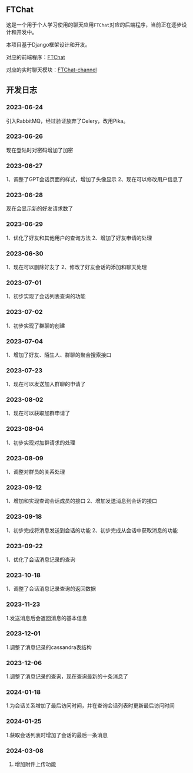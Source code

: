 ## FTChat

这是一个用于个人学习使用的聊天应用`FTChat`对应的后端程序，当前正在逐步设计和开发中。

本项目基于Django框架设计和开发。

对应的前端程序：[FTChat](https://github.com/FTBoojux/ftchat)

对应的实时聊天模块：[FTChat-channel](https://github.com/FTBoojux/ftchat-channel)

## 开发日志

### 2023-06-24

引入RabbitMQ，经过验证放弃了Celery，改用Pika。

### 2023-06-26
现在登陆时对密码增加了加密

### 2023-06-27
1、调整了GPT会话页面的样式，增加了头像显示
2、现在可以修改用户信息了

### 2023-06-28
现在会显示新的好友请求数了

### 2023-06-29
1、优化了好友和其他用户的查询方法
2、增加了好友申请的处理

### 2023-06-30
1、现在可以删除好友了
2、修改了好友会话的添加和聊天处理

### 2023-07-01
1、初步实现了会话列表查询的功能

### 2023-07-02
1、初步实现了群聊的创建

### 2023-07-04
1、增加了好友、陌生人、群聊的聚合搜索接口

### 2023-07-23
1、现在可以发送加入群聊的申请了

### 2023-08-02
1、现在可以获取加群申请了

### 2023-08-04
1、初步实现对加群请求的处理

### 2023-08-09
1、调整对群员的关系处理

### 2023-09-12
1、增加和实现查询会话成员的接口
2、增加发送消息到会话的接口

### 2023-09-18
1、初步完成将消息发送到会话的功能
2、初步完成从会话中获取消息的功能

### 2023-09-22
1、优化了会话消息记录的查询

### 2023-10-18
1、调整了会话消息记录查询的返回数据

### 2023-11-23 
1.发送消息后会返回消息的基本信息

### 2023-12-01
1.调整了消息记录的cassandra表结构

### 2023-12-06
1.调整了消息记录的查询，现在查询最新的十条消息了

### 2024-01-18
1.为会话关系增加了最后访问时间，并在查询会话列表时更新最后访问时间

### 2024-01-25
1.获取会话列表时增加了会话的最后一条消息

### 2024-03-08
1. 增加附件上传功能
